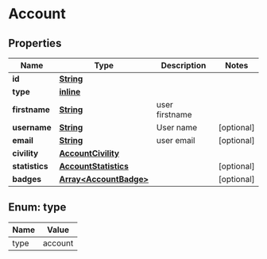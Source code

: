 
# Account

## Properties
Name | Type | Description | Notes
------------ | ------------- | ------------- | -------------
**id** | [**String**](String.md) |  | 
**type** | [**inline**](#Type) |  | 
**firstname** | [**String**](String.md) | user firstname | 
**username** | [**String**](String.md) | User name |  [optional]
**email** | [**String**](String.md) | user email |  [optional]
**civility** | [**AccountCivility**](AccountCivility.md) |  | 
**statistics** | [**AccountStatistics**](AccountStatistics.md) |  |  [optional]
**badges** | [**Array&lt;AccountBadge&gt;**](AccountBadge.md) |  |  [optional]


<a name="Type"></a>
## Enum: type
Name | Value
---- | -----
type | account



